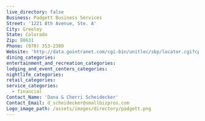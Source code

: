 ```yaml
---
live_directory: false
Business: Padgett Business Services
Street: '1221 8th Avenue, Ste. A'
City: Greeley
State: Colorado
Zip: 80631
Phone: (970) 353-2380
Website: 'http://data.gointranet.com/cgi-bin/unitloc/sbp/locator.cgi?cpage=main.html&cu=dcscheidecker&cl=Eaton,%20CO%20%20478'
dining_categories:
entertainment_and_recreation_categories:
lodging_and_event_centers_categories:
nightlife_categories:
retail_categories:
service_categories:
  - financial
Contact_Name: 'Dana & Cherri Scheidecker'
Contact_Email: d_scheidecker@smallbizpros.com
Logo_image_path: /assets/images/directory/padgett.png
---
```



